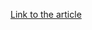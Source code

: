 [Link to the article](https://unit42.paloaltonetworks.com/wireshark-tutorial-examining-ursnif-infections/)
